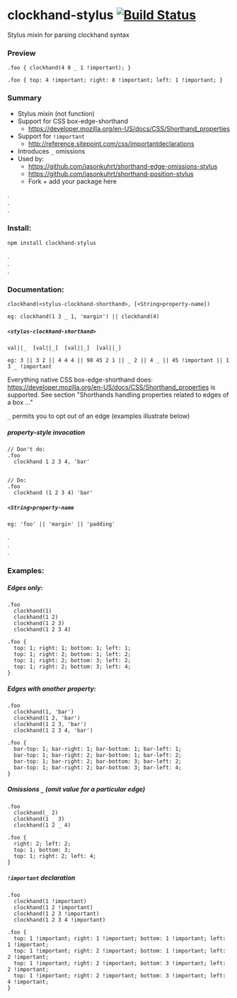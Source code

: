 # clockhand-stylus [![Build Status](https://travis-ci.org/jasonkuhrt/clockhand-stylus.png)](https://travis-ci.org/jasonkuhrt/clockhand-stylus)

Stylus mixin for parsing clockhand syntax

### Preview
```
.foo { clockhand(4 8 _ 1 !important); }

.foo { top: 4 !important; right: 8 !important; left: 1 !important; }
```
### Summary
- Stylus mixin (not function)
- Support for CSS box-edge-shorthand
  - https://developer.mozilla.org/en-US/docs/CSS/Shorthand_properties
- Support for `!important`
  - http://reference.sitepoint.com/css/importantdeclarations
- Introduces `_` omissions
- Used by:
  - https://github.com/jasonkuhrt/shorthand-edge-omissions-stylus
  - https://github.com/jasonkuhrt/shorthand-position-stylus
  - Fork + add your package here

.  
.  
.  

### Install:
```
npm install clockhand-stylus
```
.  
.  
.  

### Documentation:

```
clockhand(<stylus-clockhand-shorthand>, [<String>property-name])

eg: clockhand(1 3 _ 1, 'margin') || clockhand(4)
```

##### `<stylus-clockhand-shorthand>`
```
val||_  [val||_]  [val||_]  [val||_]

eg: 3 || 3 2 || 4 4 4 || 98 45 2 1 || _ 2 || 4 _ || 45 !important || 1 3 _ !important
```
Everything native CSS box-edge-shorthand does: https://developer.mozilla.org/en-US/docs/CSS/Shorthand_properties is supported.
See section "Shorthands handling properties related to edges of a box ..."

`_` permits you to opt out of an edge (examples illustrate below)

##### property-style invocation
```
// Don't do:
.foo
  clockhand 1 2 3 4, 'bar'


// Do:
.foo
  clockhand (1 2 3 4) 'bar'
```


##### `<String>property-name`
```
eg: 'foo' || 'margin' || 'padding'

```
.  
.  
.  
### Examples:

##### Edges only:
```
.foo
  clockhand(1)
  clockhand(1 2)
  clockhand(1 2 3)
  clockhand(1 2 3 4)

.foo {
  top: 1; right: 1; bottom: 1; left: 1;
  top: 1; right: 2; bottom: 1; left: 2;
  top: 1; right: 2; bottom: 3; left: 2;
  top: 1; right: 2; bottom: 3; left: 4;
}
```
##### Edges with another property:
```
.foo
  clockhand(1, 'bar')
  clockhand(1 2, 'bar')
  clockhand(1 2 3, 'bar')
  clockhand(1 2 3 4, 'bar')

.foo {
  bar-top: 1; bar-right: 1; bar-bottom: 1; bar-left: 1;
  bar-top: 1; bar-right: 2; bar-bottom: 1; bar-left: 2;
  bar-top: 1; bar-right: 2; bar-bottom: 3; bar-left: 2;
  bar-top: 1; bar-right: 2; bar-bottom: 3; bar-left: 4;
}
```
##### Omissions `_` (omit value for a particular edge)
```
.foo
  clockhand(_ 2)
  clockhand(1 _ 3)
  clockhand(1 2 _ 4)

.foo {
  right: 2; left: 2;
  top: 1; bottom: 3;
  top: 1; right: 2; left: 4;
}
```
##### `!important` declaration
```
.foo
  clockhand(1 !important)
  clockhand(1 2 !important)
  clockhand(1 2 3 !important)
  clockhand(1 2 3 4 !important)

.foo {
  top: 1 !important; right: 1 !important; bottom: 1 !important; left: 1 !important;
  top: 1 !important; right: 2 !important; bottom: 1 !important; left: 2 !important;
  top: 1 !important; right: 2 !important; bottom: 3 !important; left: 2 !important;
  top: 1 !important; right: 2 !important; bottom: 3 !important; left: 4 !important;
}
```
